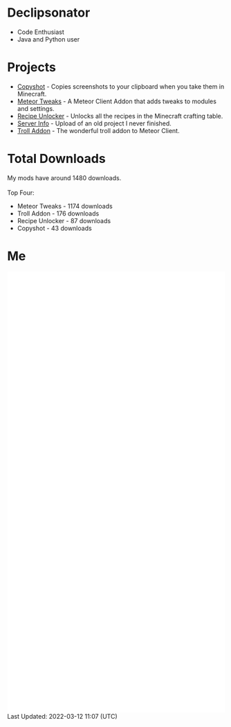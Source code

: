 # Declipsonator
- Code Enthusiast
- Java and Python user
# Projects
- [Copyshot](https://github.com/Declipsonator/Copyshot) - Copies screenshots to your clipboard when you take them in Minecraft.
- [Meteor Tweaks](https://github.com/Declipsonator/Meteor-Tweaks) - A Meteor Client Addon that adds tweaks to modules and settings.
- [Recipe Unlocker](https://github.com/Declipsonator/Recipe-Unlocker) - Unlocks all the recipes in the Minecraft crafting table.
- [Server Info](https://github.com/Declipsonator/Server-Info) - Upload of an old project I never finished.
- [Troll Addon](https://github.com/Declipsonator/Troll-Addon) - The wonderful troll addon to Meteor Client.


# Total Downloads
My mods have around 1480 downloads. \
\
Top Four:
- Meteor Tweaks - 1174 downloads  
- Troll Addon - 176 downloads  
- Recipe Unlocker - 87 downloads  
- Copyshot - 43 downloads  


# Me
<img align="center" src="/github-metrics.svg" alt="Metrics">
Last Updated: 2022-03-12 11:07 (UTC)
